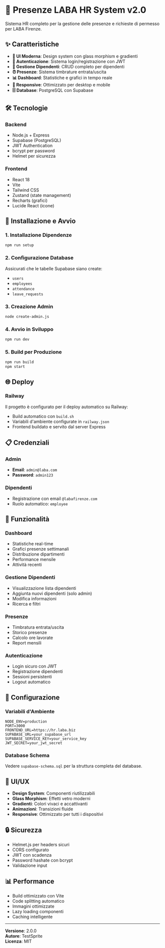# 🚀 Presenze LABA HR System v2.0

Sistema HR completo per la gestione delle presenze e richieste di permesso per LABA Firenze.

## ✨ Caratteristiche

- **🎨 UI Moderna**: Design system con glass morphism e gradienti
- **🔐 Autenticazione**: Sistema login/registrazione con JWT
- **👥 Gestione Dipendenti**: CRUD completo per dipendenti
- **⏰ Presenze**: Sistema timbrature entrata/uscita
- **📊 Dashboard**: Statistiche e grafici in tempo reale
- **📱 Responsive**: Ottimizzato per desktop e mobile
- **🗄️ Database**: PostgreSQL con Supabase

## 🛠️ Tecnologie

### Backend
- Node.js + Express
- Supabase (PostgreSQL)
- JWT Authentication
- bcrypt per password
- Helmet per sicurezza

### Frontend
- React 18
- Vite
- Tailwind CSS
- Zustand (state management)
- Recharts (grafici)
- Lucide React (icone)

## 🚀 Installazione e Avvio

### 1. Installazione Dipendenze
```bash
npm run setup
```

### 2. Configurazione Database
Assicurati che le tabelle Supabase siano create:
- `users`
- `employees` 
- `attendance`
- `leave_requests`

### 3. Creazione Admin
```bash
node create-admin.js
```

### 4. Avvio in Sviluppo
```bash
npm run dev
```

### 5. Build per Produzione
```bash
npm run build
npm start
```

## 🌐 Deploy

### Railway
Il progetto è configurato per il deploy automatico su Railway:
- Build automatico con `build.sh`
- Variabili d'ambiente configurate in `railway.json`
- Frontend buildato e servito dal server Express

## 📋 Credenziali

### Admin
- **Email**: `admin@laba.com`
- **Password**: `admin123`

### Dipendenti
- Registrazione con email `@labafirenze.com`
- Ruolo automatico: `employee`

## 🎯 Funzionalità

### Dashboard
- Statistiche real-time
- Grafici presenze settimanali
- Distribuzione dipartimenti
- Performance mensile
- Attività recenti

### Gestione Dipendenti
- Visualizzazione lista dipendenti
- Aggiunta nuovi dipendenti (solo admin)
- Modifica informazioni
- Ricerca e filtri

### Presenze
- Timbratura entrata/uscita
- Storico presenze
- Calcolo ore lavorate
- Report mensili

### Autenticazione
- Login sicuro con JWT
- Registrazione dipendenti
- Sessioni persistenti
- Logout automatico

## 🔧 Configurazione

### Variabili d'Ambiente
```env
NODE_ENV=production
PORT=3000
FRONTEND_URL=https://hr.laba.biz
SUPABASE_URL=your_supabase_url
SUPABASE_SERVICE_KEY=your_service_key
JWT_SECRET=your_jwt_secret
```

### Database Schema
Vedere `supabase-schema.sql` per la struttura completa del database.

## 📱 UI/UX

- **Design System**: Componenti riutilizzabili
- **Glass Morphism**: Effetti vetro moderni
- **Gradienti**: Colori vivaci e accattivanti
- **Animazioni**: Transizioni fluide
- **Responsive**: Ottimizzato per tutti i dispositivi

## 🔒 Sicurezza

- Helmet.js per headers sicuri
- CORS configurato
- JWT con scadenza
- Password hashate con bcrypt
- Validazione input

## 📊 Performance

- Build ottimizzato con Vite
- Code splitting automatico
- Immagini ottimizzate
- Lazy loading componenti
- Caching intelligente

---

**Versione**: 2.0.0  
**Autore**: TestSprite  
**Licenza**: MIT